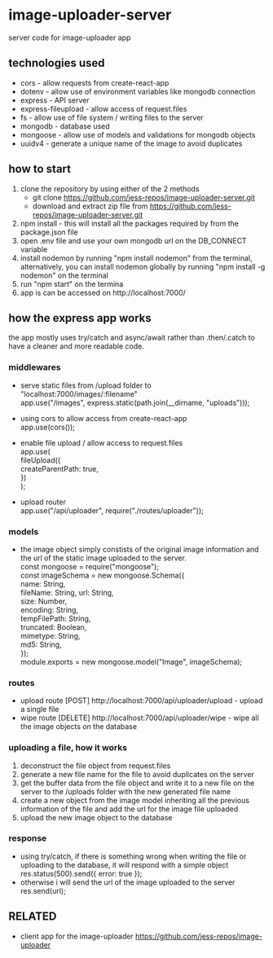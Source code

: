 # image-uploader-server

server code for image-uploader app

## technologies used

- cors - allow requests from create-react-app
- dotenv - allow use of environment variables like mongodb connection
- express - API server
- express-fileupload - allow access of request.files
- fs - allow use of file system / writing files to the server
- mongodb - database used
- mongoose - allow use of models and validations for mongodb objects
- uuidv4 - generate a unique name of the image to avoid duplicates

## how to start

1. clone the repository by using either of the 2 methods
   - git clone https://github.com/jess-repos/image-uploader-server.git
   - download and extract zip file from https://github.com/jess-repos/image-uploader-server.git
2. npm install - this will install all the packages required by from the package.json file
3. open .env file and use your own mongodb url on the DB_CONNECT variable
4. install nodemon by running "npm install nodemon" from the terminal, alternatively, you can install nodemon globally by running "npm install -g nodemon" on the terminal
5. run "npm start" on the termina
6. app is can be accessed on http://localhost:7000/

## how the express app works

the app mostly uses try/catch and async/await rather than .then/.catch to have a cleaner and more readable code.

### middlewares

- serve static files from /upload folder to "localhost:7000/images/:filename"\
  app.use("/images", express.static(path.join(\_\_dirname, "uploads")));

- using cors to allow access from create-react-app\
  app.use(cors());

- enable file upload / allow access to request.files\
  app.use(\
  fileUpload({ \
   createParentPath: true,\
  })\
  );

- upload router  
   app.use("/api/uploader", require("./routes/uploader"));

### models

- the image object simply constists of the original image information and the url of the static image uploaded to the server.\
  const mongoose = require("mongoose");\
  const imageSchema = new mongoose.Schema({\
  name: String,\
  fileName: String,
  url: String,\
  size: Number,\
  encoding: String,\
  tempFilePath: String,\
  truncated: Boolean,\
  mimetype: String,\
  md5: String,\
  });\
  module.exports = new mongoose.model("Image", imageSchema);

### routes

- upload route [POST] http://localhost:7000/api/uploader/upload - upload a single file
- wipe route [DELETE] http://localhost:7000/api/uploader/wipe - wipe all the image objects on the database

### uploading a file, how it works

1. deconstruct the file object from request.files
2. generate a new file name for the file to avoid duplicates on the server
3. get the buffer data from the file object and write it to a new file on the server to the /uploads folder with the new generated file name
4. create a new object from the image model inheriting all the previous information of the file and add the url for the image file uploaded
5. upload the new image object to the database

### response

- using try/catch, if there is something wrong when writing the file or uploading to the database, it will respond with a simple object\
  res.status(500).send({ error: true });
- otherwise i will send the url of the image uploaded to the server\
   res.send(url);

## RELATED

- client app for the image-uploader https://github.com/jess-repos/image-uploader
